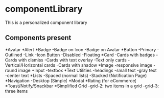 # componentLibrary
This is a personalized component library

## Components present
 *Avatar
 *Alert
 *Badge
  -Badge on Icon
  -Badge on Avatar
 *Button
  -Primary
  -Outlined
  -Link
  -Icon Button
  -Disabled
  -Floating
*Card
  -Cards with badges
  -Cards with dismiss
  -Cards with text overlay
  -Text only cards
  -Vertical/Horizontal cards
  -Cards with shadow
*Image
  -responsive image
  -round image
*Input
  -textbox
*Text Utilities
  -headings
  -small text
  -gray text
  -center text
*Lists
  -Spaced (normal lists)
  -Stacked (Notification Page)
*Navigation
  -Desktop (Simple)
*Modal
*Rating (for eCommerce)
*Toast/Notify/Snackbar
*Simplified Grid
   -grid-2: two items in a grid
   -grid-3: three items
